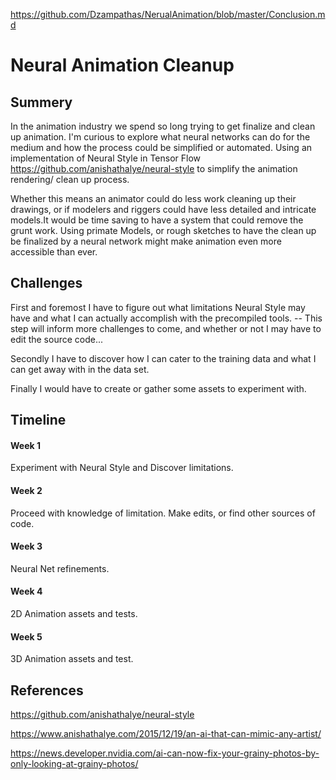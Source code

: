 https://github.com/Dzampathas/NerualAnimation/blob/master/Conclusion.md


# Neural Animation Cleanup

## Summery

  In the animation industry we spend so long trying to get finalize and clean up animation. I'm curious to explore what neural networks can do for the medium and how the process could be simplified or automated. Using an implementation of Neural Style in Tensor Flow https://github.com/anishathalye/neural-style to simplify the animation rendering/ clean up process. 
  
  Whether this means an animator could do less work cleaning up their drawings, or if modelers and riggers could have less detailed and intricate models.It would be time saving to have a system that could remove the grunt work. Using primate Models, or rough sketches to have the clean up be finalized by a neural network might make animation even more accessible than ever.


## Challenges

  First and foremost I have to figure out what limitations Neural Style may have and what I can actually accomplish with the precompiled tools. -- This step will inform more challenges to come, and whether or not I may have to edit the source code...
  
  Secondly I have to discover how I can cater to the training data and what I can get away with in the data set.
  
  Finally I would have to create or gather some assets to experiment with.
  
## Timeline

#### Week 1
  Experiment with Neural Style and Discover limitations.
#### Week 2
  Proceed with knowledge of limitation. Make edits, or find other sources of code.
#### Week 3
  Neural Net refinements. 
#### Week 4
  2D Animation assets and tests.
#### Week 5
  3D Animation assets and test.
## References


https://github.com/anishathalye/neural-style 

https://www.anishathalye.com/2015/12/19/an-ai-that-can-mimic-any-artist/ 

https://news.developer.nvidia.com/ai-can-now-fix-your-grainy-photos-by-only-looking-at-grainy-photos/ 

